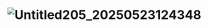 # ![Untitled205_20250523124348](https://github.com/user-attachments/assets/a4245ab5-5092-4c32-b598-47dd9a56cbab)
